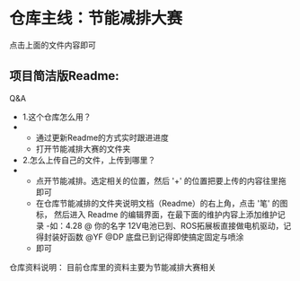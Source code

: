 # 仓库主线：节能减排大赛
点击上面的文件内容即可
## 项目简洁版Readme:
Q&A
- 1.这个仓库怎么用？
- - 通过更新Readme的方式实时跟进进度
  - 打开节能减排大赛的文件夹
- 2.怎么上传自己的文件，上传到哪里？
- - 点开节能减排。选定相关的位置，然后 '+' 的位置把要上传的内容往里拖即可
  - 在仓库节能减排的文件夹说明文档（Readme）的右上角，点击 '笔' 的图标， 然后进入 Readme 的编辑界面，在最下面的维护内容上添加维护记录
  -如：4.28 @ 你的名字 12V电池已到、ROS拓展板直接做电机驱动，记得封装好函数 @YF @DP 底盘已到记得即使搞定固定与喷涂
  - 即可
 
仓库资料说明：
目前仓库里的资料主要为节能减排大赛相关
